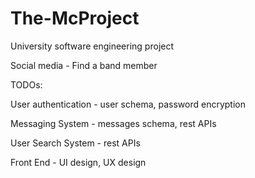 # The-McProject
University software engineering project

Social media - Find a band member


TODOs: 

User authentication - user schema, password encryption

Messaging System - messages schema, rest APIs

User Search System - rest APIs

Front End - UI design, UX design
